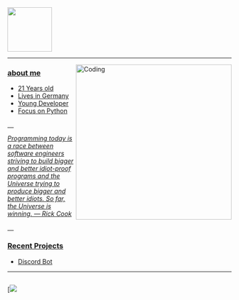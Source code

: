   
<div id="header" align="left">
  <img src="https://media.giphy.com/media/M9gbBd9nbDrOTu1Mqx/giphy.gif" width="100"/>
<div id="badges">
  <a href="your-linkedin-URL">
</div>
   <img src="https://komarev.com/ghpvc/?username=your-github-username&style=flat-square&color=blue" alt=""/>
 
 
  
- - - - - - - - -
<img align="right" alt="Coding" width="350" src="https://img1.picmix.com/output/stamp/normal/3/4/0/3/1163043_6cfd8.gif">

### about me

- 21 Years old
- Lives in Germany
- Young Developer
- Focus on Python

&emsp;

*Programming today is a race between software engineers striving to build bigger and better idiot-proof programs and the Universe trying to produce bigger and better idiots. So far, the Universe is winning. ― Rick Cook*

&emsp;
 

 ### Recent Projects
  - Discord Bot
- - - - - - - - - - 
 

 
##
[![](https://github-readme-stats.vercel.app/api?username=SickHr&show_icons=true&theme=dracula)
